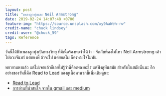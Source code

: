 ```yaml
---
layout: post
title: "เพลงลูกทุ่งและ Neil Armstrong"
date: 2019-02-24 14:07:48 +0700
feature-img: "https://source.unsplash.com/xy9AaWeh-rw"
credit-name: "chuck lindsey"
credit-user: "@chuck_59"
tags: Reference
---
```

วันนี้ได้ฟังเพลงลูกทุ่งเปิดทางวิทยุ ที่มีเนื้อร้องพอจำได้ว่า - รักกับพี่คงไม่ไหว Neil Armstrong เค้าไปดวงจันทร์ แต่ของพี่ ถ้าจะไป แค่ยอดไผ่ ก็คงหายใจไม่ทัน

พยายามหาแล้ว แต่ไม่เจอแล้วก็เลยไม่รู้ว่านี่คือเพลงอะไร แต่ฟังดูทันสมัย สำหรับในสมัยนั้นนะ อีกอย่างของวันนี้คือ Read to Lead ลองดูเนื้อหาพวกนี้เพิ่มเติมดูนะ:

- [Read to Lead](https://medium.com/@ricky.mcalister/read-to-lead-2625235af7b5)
- [การอ่านที่น่าสนใจ จากใน gmail และ medium](https://medium.com/@RyanHoliday/how-to-digest-books-above-your-level-and-increase-your-intelligence-a11bd134da13)
